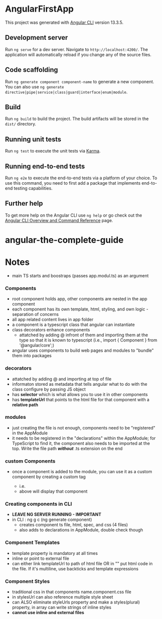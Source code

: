 # AngularFirstApp

This project was generated with [Angular CLI](https://github.com/angular/angular-cli) version 13.3.5.

## Development server

Run `ng serve` for a dev server. Navigate to `http://localhost:4200/`. The application will automatically reload if you change any of the source files.

## Code scaffolding

Run `ng generate component component-name` to generate a new component. You can also use `ng generate directive|pipe|service|class|guard|interface|enum|module`.

## Build

Run `ng build` to build the project. The build artifacts will be stored in the `dist/` directory.

## Running unit tests

Run `ng test` to execute the unit tests via [Karma](https://karma-runner.github.io).

## Running end-to-end tests

Run `ng e2e` to execute the end-to-end tests via a platform of your choice. To use this command, you need to first add a package that implements end-to-end testing capabilities.

## Further help

To get more help on the Angular CLI use `ng help` or go check out the [Angular CLI Overview and Command Reference](https://angular.io/cli) page.

# angular-the-complete-guide

# Notes

- main TS starts and boostraps (passes app.modul.ts) as an argument

### Components

- root component holds app, other components are nested in the app component
- each component has its own template, html, styling, and own logic - separation of concerns
- all app related content lives in app folder
- a component is a typescript class that angular can instantiate
- class decorators enhance components
  - attatched by adding @ infront of them and importing them at the type so that it is known to typescript (i.e., import { Component } from '@angular/core';)
- angular uses components to build web pages and modules to "bundle" them into packages

### decorators

- attatched by adding @ and importing at top of file
- informaton stored as metadata that tells angular what to do with the class
  configure by passing JS object
- has **selector** which is what allows you to use it in other components
- has **templateUrl** that points to the html file for that component with a **relative path**

### modules

- just creating the file is not enough, components need to be "registered" in the AppModule
- it needs to be registered in the "declarations" within the AppModule; for TypeScript to find it, the component also needs to be imported at the top. Write the file path **_without_** .ts extension on the end

### custom Components

- once a component is added to the module, you can use it as a custom component by creating a custom tag

  - i.e. <app-server> </app-server>
  - above will display that component

### Creating components in CLI

- **LEAVE NG SERVER RUNNING - IMPORTANT**
- in CLI : ng g c (ng generate component)
  - creates component ts file, html, spec, and css (4 files)
  - also adds to declarations in AppModule, double check though

### Component Templates

- template property is mandatory at all times
- inline or point to external file
- can either link templateUrl to path of html file OR in "" put html code in the file. If it's multiline, use backticks and template expressions

### Component Styles

- traditional css in that components name.component.css file
- in stylesUrl can also reference multiple style sheet
- can ALSO eliminate styleUrls property and make a styles(plural) property, in array can write strings of inline styles
- **cannot use inline and external files**
